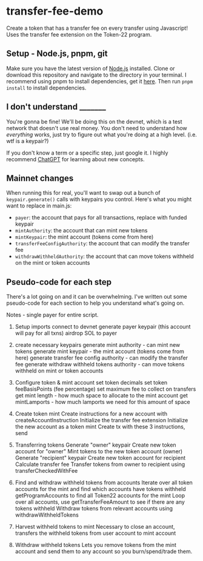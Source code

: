 # transfer-fee-demo
Create a token that has a transfer fee on every transfer using Javascript! Uses the transfer fee extension on the Token-22 program.

## Setup - Node.js, pnpm, git
Make sure you have the latest version of [Node.js](https://nodejs.org/en/download/) installed. Clone or download this repository and navigate to the directory in your terminal. I recommend using pnpm to install dependencies, get it [here](https://pnpm.js.org/en/installation). Then run `pnpm install` to install dependencies.

## I don't understand _______ 
You're gonna be fine! We'll be doing this on the devnet, which is a test network that doesn't use real money. You don't need to understand how *everything* works, just try to figure out what you're doing at a high level. (i.e. wtf is a keypair?)

If you don't know a term or a specific step, just google it. I highly recommend [ChatGPT](https://chat.openai.com/) for learning about new concepts. 

## Mainnet changes
When running this for real, you'll want to swap out a bunch of `keypair.generate()` calls with keypairs you control. Here's what you might want to replace in main.js:

- `payer`: the account that pays for all transactions, replace with funded keypair
- `mintAuthority`: the account that can mint new tokens
- `mintKeypair`: the mint account (tokens come from here)
- `transferFeeConfigAuthority`: the account that can modify the transfer fee
- `withdrawWithheldAuthority`: the account that can move tokens withheld on the mint or token accounts

## Pseudo-code for each step
There's a lot going on and it can be overwhelming. I've written out some pseudo-code for each section to help you understand what's going on.

Notes - single payer for entire script.

1. Setup 
imports
connect to devnet
generate payer keypair (this account will pay for all txns)
airdrop SOL to payer

2. create necessary keypairs
generate mint authority - can mint new tokens
generate mint keypair - the mint account (tokens come from here)
generate transfer fee config authority - can modify the transfer fee
generate withdraw withheld tokens authority - can move tokens withheld on mint or token accounts

3. Configure token & mint account
set token decimals
set token feeBasisPoints (fee percentage)
set maximum fee to collect on transfers
get mint length - how much space to allocate to the mint account
get mintLamports - how much lamports we need for this amount of space

4. Create token mint 
Create instructions for a new account with createAccountInstruction
Initialize the transfer fee extension
Initialize the new account as a token mint
Create tx with these 3 instructions, send

5. Transferring tokens
Generate "owner" keypair
Create new token account for "owner"
Mint tokens to the new token account (owner)
Generate "recipient" keypair
Create new token account for recipient
Calculate transfer fee
Transfer tokens from owner to recipient using transferCheckedWithFee

6. Find and withdraw withheld tokens from accounts
Iterate over all token accounts for the mint and find which accounts have tokens withheld
getProgramAccounts to find all Token22 accounts for the mint
Loop over all accounts, use getTransferFeeAmount to see if there are any tokens withheld
Withdraw tokens from relevant accounts using withdrawWithheldTokens

7. Harvest withheld tokens to mint
Necessary to close an account, transfers the withheld tokens from user account to mint account

8. Withdraw withheld tokens
Lets you remove tokens from the mint account and send them to any account so you burn/spend/trade them. 
